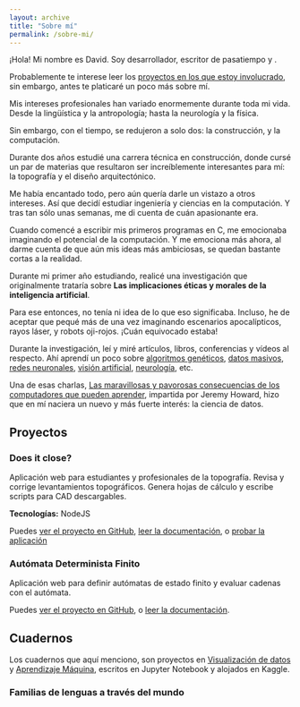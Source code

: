 ```yaml
---
layout: archive
title: "Sobre mí"
permalink: /sobre-mi/
---
```


<script>
var description = [
  "sé cocinar un buen desayuno en sólo 4 minutos",
  "jamás he podido entender LoL", 
  "amante de la <i>música de abuelitos</i>",
  "sólo ocupo Instagram para mirar fotos de animalitos"
];
var randomNumber = Math.floor(Math.random() * description.length);
</script>
<script>
window.onload = function() {
  var a = document.getElementById("random-description-switcher");
  a.onclick = function() {
    if (randomNumber < description.length - 1) {
      randomNumber++;
      document.getElementById("random-description").innerHTML =
        description[randomNumber];
    } else {
      randomNumber = 0;
      document.getElementById("random-description").innerHTML =
        description[randomNumber];
    }
    return false;
  };
};
</script>

¡Hola! Mi nombre es David. Soy desarrollador, escritor de pasatiempo y <script>document.write('-<a id="random-description-switcher" href="#">entre otras cosas</a>-, <span id="random-description"> ' + description[randomNumber] + '</span>');</script>.

Probablemente te interese leer los [proyectos en los que estoy involucrado](), sin embargo, antes te platicaré un poco más sobre mí.

Mis intereses profesionales han variado enormemente durante toda mi vida. Desde la lingüística y la antropología; hasta la neurología y la física.

Sin embargo, con el tiempo, se redujeron a solo dos: la construcción, y la computación.

Durante dos años estudié una carrera técnica en construcción, donde cursé un par de materias que resultaron ser increíblemente interesantes para mí: la topografía y el diseño arquitectónico.

Me había encantado todo, pero aún quería darle un vistazo a otros intereses. Así que decidí estudiar ingeniería y ciencias en la computación. Y tras tan sólo unas semanas, me di cuenta de cuán apasionante era.

Cuando comencé a escribir mis primeros programas en C, me emocionaba imaginando el potencial de la computación. Y me emociona más ahora, al darme cuenta de que aún mis ideas más ambiciosas, se quedan bastante cortas a la realidad.

Durante mi primer año estudiando, realicé una investigación que originalmente trataría sobre **Las implicaciones éticas y morales de la inteligencia artificial**.

Para ese entonces, no tenía ni idea de lo que eso significaba. Incluso, he de aceptar que pequé más de una vez imaginando escenarios apocalípticos, rayos láser, y robots oji-rojos. ¡Cuán equivocado estaba!

Durante la investigación, leí y miré artículos, libros, conferencias y vídeos al respecto. Ahí aprendí un poco sobre [algoritmos genéticos](), [datos masivos](), [redes neuronales](), [visión artificial](), [neurología](), etc.

Una de esas charlas, [Las maravillosas y pavorosas consecuencias de los computadores que pueden aprender](), impartida por Jeremy Howard, hizo que en mí naciera un nuevo y más fuerte interés: la ciencia de datos.

## Proyectos

### Does it close? [<i class="fa fa-external-link" aria-hidden="true"></i>](https://github.com/DavidOmarF/does-it-close)

Aplicación web para estudiantes y profesionales de la topografía. Revisa y corrige levantamientos topográficos. Genera hojas de cálculo y escribe scripts para CAD descargables.

**Tecnologías:** NodeJS

Puedes [ver el proyecto en GitHub](https://github.com/DavidOmarF/does-it-close), [leer la documentación](https://davidomarf.gitbooks.io/does-it-close/content/), o [probar la aplicación](https://does-it-close.herokuapp.com)

### Autómata Determinista Finito [<i class="fa fa-external-link" aria-hidden="true"></i>](https://github.com/hectoraldairah/Deterministic-Finite-Automaton)

Aplicación web para definir autómatas de estado finito y evaluar cadenas con el autómata.

Puedes [ver el proyecto en GitHub](https://github.com/DavidOmarF/does-it-close), o [leer la documentación](https://davidomarf.gitbooks.io/does-it-close/content/).

## Cuadernos

Los cuadernos que aquí menciono, son proyectos en [Visualización de datos]() y [Aprendizaje Máquina](), escritos en Jupyter Notebook y alojados en Kaggle.

### Familias de lenguas a través del mundo
